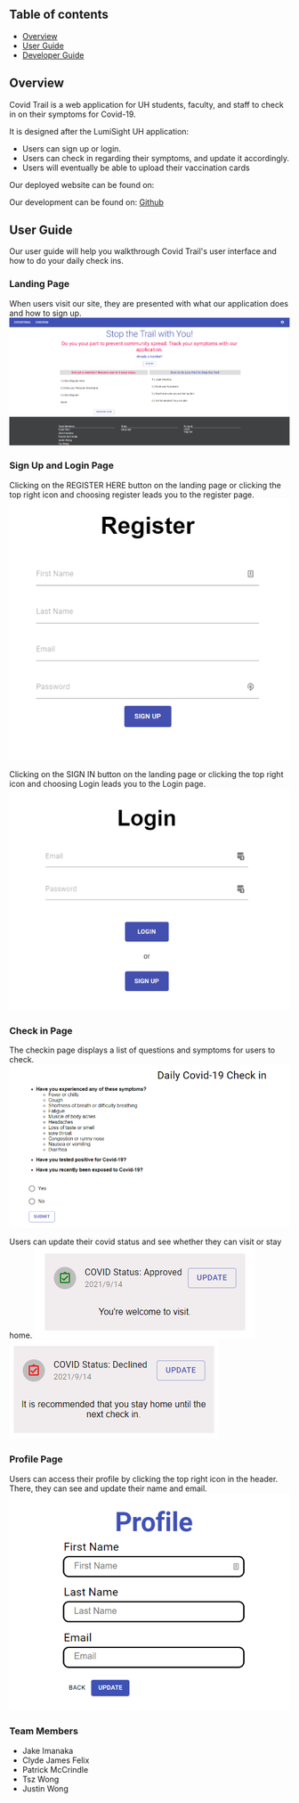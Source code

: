 ## Table of contents

* [Overview](#overview)
* [User Guide](#user-guide)
* [Developer Guide](#developer-guide)

## Overview

Covid Trail is a web application for UH students, faculty, and staff to check in on their symptoms for Covid-19.

It is designed after the LumiSight UH application:

* Users can sign up or login.
* Users can check in regarding their symptoms, and update it accordingly.
* Users will eventually be able to upload their vaccination cards

Our deployed website can be found on:

Our development can be found on: [Github](https://github.com/CovidTrail/covidtrail)

## User Guide

Our user guide will help you walkthrough Covid Trail's user interface and how to do your daily check ins.

### Landing Page

When users visit our site, they are presented with what our application does and how to sign up.
![](images/landing.PNG)

### Sign Up and Login Page

Clicking on the REGISTER HERE button on the landing page or clicking the top right icon and choosing register leads you to the register page.
![](images/register.PNG)

Clicking on the SIGN IN button on the landing page or clicking the top right icon and choosing Login leads you to the Login page.
![](images/login.PNG)

### Check in Page

The checkin page displays a list of questions and symptoms for users to check. 
![](images/checkin.PNG)

Users can update their covid status and see whether they can visit or stay home.
![](images/approved.PNG)
![](images/declined.PNG)

### Profile Page

Users can access their profile by clicking the top right icon in the header.
There, they can see and update their name and email.
![](images/profile.PNG)

### Team Members
* Jake Imanaka
* Clyde James Felix
* Patrick McCrindle
* Tsz Wong
* Justin Wong

